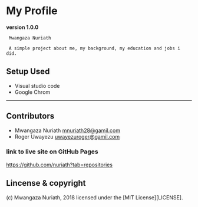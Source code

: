 # My Profile

**version 1.0.0**
```
 Mwangaza Nuriath
```

```
 A simple project about me, my background, my education and jobs i did.
```
 ## Setup Used
  - Visual studio code
  - Google Chrom
---
 ## Contributors
 - Mwangaza Nuriath <mnuriath28@gamil.com>
 - Roger Uwayezu <uwayezuroger@gamil.com>

 ### link to live site on GitHub Pages
 https://github.com/nuriath?tab=repositories

 ## Lincense & copyright

 (c) Mwangaza Nuriath, 2018
 licensed under the [MIT License][LICENSE].
  

  
